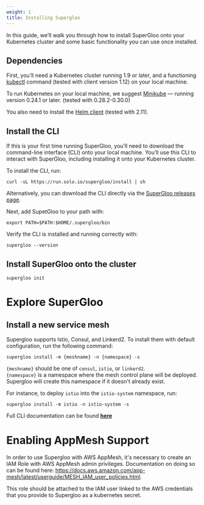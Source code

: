 ```yaml
---
weight: 1
title: Installing Supergloo
---
```


In this guide, we’ll walk you through how to install SuperGloo onto your Kubernetes cluster and some basic functionality you can use once installed.

## Dependencies

First, you’ll need a Kubernetes cluster running 1.9 or later, and a functioning [kubectl](https://kubernetes.io/docs/tasks/tools/install-kubectl/) command (tested with client version 1.12) on your local machine. 

To run Kubernetes on your local machine, we suggest [Minikube](https://kubernetes.io/docs/tasks/tools/install-minikube/) — running version 0.24.1 or later. (tested with 0.28.2-0.30.0)

You also need to install the [Helm client](https://docs.helm.sh/using_helm/#install-helm) (tested with 2.11).

## Install the CLI

If this is your first time running SuperGloo, you’ll need to download the command-line interface (CLI) onto your local machine. You’ll use this CLI to interact with SuperGloo, including installing it onto your Kubernetes cluster.

To install the CLI, run:

```
curl -sL https://run.solo.io/supergloo/install | sh
```

Alternatively, you can download the CLI directly via the [SuperGloo releases page](https://github.com/solo-io/supergloo/releases).

Next, add SupetGloo to your path with:

```
export PATH=$PATH:$HOME/.supergloo/bin
```

Verify the CLI is installed and running correctly with:

```
supergloo --version
```


## Install SuperGloo onto the cluster

```
supergloo init
```



# Explore SuperGloo

## Install a new service mesh

Supergloo supports Istio, Consul, and Linkerd2. To install them with default configuration, run the following command:

```
supergloo install -m {meshname} -n {namespace} -s
```

`{meshname}` should be one of `consul`, `istio`, or `linkerd2`. <BR>
`{namespace}` is a namespace where the mesh control plane will be deployed. <BR> 
Supergloo will create this namespace if it doesn't already exist. 

For instance, to deploy `istio` into the `istio-system` namespace, run: 

```
supergloo install -m istio -n istio-system -s
```

Full CLI documentation can be found [**here**](cli.md)


# Enabling AppMesh Support

In order to use Supergloo with AWS AppMesh, it's necessary to create an IAM Role with AWS AppMesh admin privileges. Documentation on 
doing so can be found here: https://docs.aws.amazon.com/app-mesh/latest/userguide/MESH_IAM_user_policies.html.

This role should be attached to the IAM user linked to the AWS credentials that you provide to Supergloo as a kubernetes secret.   
